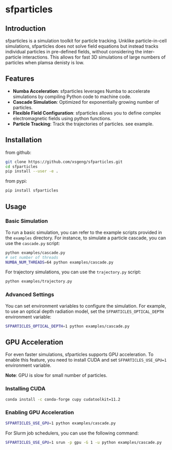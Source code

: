 # sfparticles

## Introduction

sfparticles is a simulation toolkit for particle tracking. 
Unklike particle-in-cell simulations, sfparticles does not solve field equations but instead tracks individual particles in pre-defined fields, without considering the inter-particle interactions. 
This allows for fast 3D simulations of large numbers of particles when plamsa denisty is low.

## Features
- **Numba Acceleration**: sfparticles leverages Numba to accelerate simulations by compiling Python code to machine code.
- **Cascade Simulation**: Optimized for exponentially growing number of particles.
- **Flexible Field Configuration**: sfparticles allows you to define complex electromagnetic fields using python functions.
- **Particle Tracking**: Track the trajectories of particles. see example.

## Installation

from github:
```bash
git clone https://github.com/xsgeng/sfparticles.git
cd sfparticles
pip install --user -e .
```

from pypi:

```bash
pip install sfparticles
```

## Usage

### Basic Simulation

To run a basic simulation, you can refer to the example scripts provided in the `examples` directory. For instance, to simulate a particle cascade, you can use the `cascade.py` script:

```bash
python examples/cascade.py
# set number of threads
NUMBA_NUM_THREADS=64 python examples/cascade.py
```

For trajectory simulations, you can use the `trajectory.py` script:

```bash
python examples/trajectory.py
```

### Advanced Settings

You can set environment variables to configure the simulation. For example, to use an optical depth radiation model, set the `SFPARTICLES_OPTICAL_DEPTH` environment variable:

```bash
SFPARTICLES_OPTICAL_DEPTH=1 python examples/cascade.py
```

## GPU Acceleration

For even faster simulations, sfparticles supports GPU acceleration. To enable this feature, you need to install CUDA and set `SFPARTICLES_USE_GPU=1` environment variable. 

**Note**: GPU is slow for small number of particles.

### Installing CUDA

```bash
conda install -c conda-forge cupy cudatoolkit=11.2
```

### Enabling GPU Acceleration

```bash
SFPARTICLES_USE_GPU=1 python examples/cascade.py
```

For Slurm job schedulers, you can use the following command:

```bash
SFPARTICLES_USE_GPU=1 srun -p gpu -G 1 -u python examples/cascade.py
```